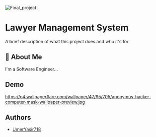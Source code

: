 ![Final_project](https://github.com/UmerYasir718/WebTech/assets/131971007/a64be91c-eac3-49a0-803a-d5989445ec3c)

# Lawyer Management System
A brief description of what this project does and who it's for


## 🚀 About Me
I'm a Software Engineer...


## Demo
https://c4.wallpaperflare.com/wallpaper/47/95/705/anonymus-hacker-computer-mask-wallpaper-preview.jpg
## Authors

- [UmerYasir718](https://github.com/UmerYasir718)


